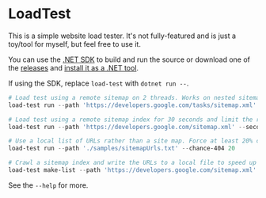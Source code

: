 # LoadTest

This is a simple website load tester. It's not fully-featured and is just a toy/tool for myself, but feel free to use it.

You can use the [.NET SDK](https://dot.net/download) to build and run the source or download one of the [releases](https://github.com/void-type/LoadTest/releases) and [install it as a .NET tool](https://docs.microsoft.com/en-us/dotnet/core/tools/global-tools-how-to-use#use-the-tool-as-a-global-tool).

If using the SDK, replace `load-test` with `dotnet run --`.

```powershell
# Load test using a remote sitemap on 2 threads. Works on nested sitemap indexes.
load-test run --path 'https://developers.google.com/tasks/sitemap.xml' --threads 2

# Load test using a remote sitemap index for 30 seconds and limit the rate of requests.
load-test run --path 'https://developers.google.com/sitemap.xml' --seconds 30 --delay

# Use a local list of URLs rather than a site map. Force at least 20% chance of 404.
load-test run --path './samples/sitemapUrls.txt' --chance-404 20

# Crawl a sitemap index and write the URLs to a local file to speed up repeat runs where sitemap retrieval is slow.
load-test make-list --path 'https://developers.google.com/sitemap.xml' --output './samples/url-list.txt'
```

See the `--help` for more.
